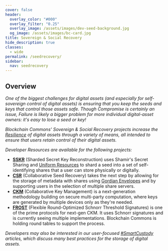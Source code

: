```yaml
---
cover: false
header:
  overlay_color: "#000"
  overlay_filter: "0.25"
  overlay_image: /assets/images/dev-seed-background.jpg
  og_image: /assets/images/bc-card.jpg
title: Sovereign & Social Recovery
hide_description: true
classes:
  - wide
permalink: /seedrecovery/
sidebar:
  nav: seedrecovery
---
```


## Overview

_One of the biggest challenges for digital assets (and especially for
self-sovereign control of digital assets) is ensuring that you keep
the seeds and keys that control those assets safe. Though *Compromise*
is certainly an issue, *Failure* is likely a bigger problem for more
individual digital-asset owners: it's easy to lose a seed or key!_

_Blockchain Commons' *Sovereign & Social Recovery* projects increase the
[Resilience](/principles/)
of digital assets through a variety of means, all intended to ensure
that users retain control of their digital assets._

_Developer Resources are available for the following projects:_

* [**SSKR**](/sskr/) (Sharded Secret Key Reconstruction) uses Shamir's
  Secret Sharing and [Uniform Resources](/ur/) to shard a seed into a set of
  self-identifying shares that a user can store physically or
  digitally.
* [**CSR**](/csr/) (Collaborative Seed Recovery) takes the next step
  by allowing for the storage of metadata with shares using [Gordian
  Envelopes](/envelope/) and by supporting users in the selection of multiple share
  servers.
* [**CKM**](/ckm/) (Collaborative Key Management) is a next-generation
  methodology building on secure multi-party computation, where
  keys are generated by multiple devices only as they're needed.
* [**FROST**](/frost/) (Flexible Round-Optimized Schnorr Threshold Signatures) is one of the prime protocols for next-gen CKM. It uses Schnorr signatures and is currently seeing multiple implementations. Blockchain Commons is holding round tables to support the process.

 
_Developers may also be interested in our user-focused
[#SmartCustody](https://www.smartcustody.com/) articles, which discuss
many best practices for the storage of digital assets._
